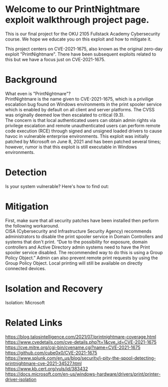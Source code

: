 # Welcome to our PrintNightmare exploit walkthrough project page.
This is our final project for the OKU 2105 Fullstack Academy Cybersecurity course.
We hope we educate you on this exploit and how to mitigate it.

This project centers on CVE-2021-1675, also known as the original zero-day exploit "PrintNightmare". There have been subsequent exploits related to this but we have a focus just on CVE-2021-1675.

# Background
What even is "PrintNightmare"? <br />
PrintNightmare is the name given to CVE-2021-1675, which is a privilige escalation bug found on Windows environments in the print spooler service which is enabled by default on all client and server platforms. The CVSS was originally deemed low then escalated to critical (9.3). <br />
The concern is that local authenticated users can obtain admin rights via privilege escalation and remote unauthenticated users can perform remote code execution (RCE) through signed and unsigned loaded drivers to cause havoc in vulnerable enterprise environments. This exploit was initially patched by Microsoft on June 8, 2021 and has been patched several times; however, rumor is that this exploit is still executable in Windows environments.

# Detection
Is your system vulnerable? Here's how to find out: <br />

# Mitigation
First, make sure that all security patches have been installed then perform the following workaround. <br />
CISA (Cybersecurity and Infrastructure Security Agency) recommends administrators to disable the print spooler service in Domain Controllers and systems that don't print. “Due to the possibility for exposure, domain controllers and Active Directory admin systems need to have the Print spooler service disabled. The recommended way to do this is using a Group Policy Object.” Admin can also prevent remote print requests by using the Group Policy Object. Local printing will still be available on directly connected devices. 

# Isolation and Recovery
Isolation: Microsoft 


# Related Links
https://blog.talosintelligence.com/2021/07/printnightmare-coverage.html <br />
https://www.cvedetails.com/cve-details.php?t=1&cve_id=CVE-2021-1675  <br />
https://cve.mitre.org/cgi-bin/cvename.cgi?name=CVE-2021-1675 <br />
https://github.com/cube0x0/CVE-2021-1675 <br />
https://www.splunk.com/en_us/blog/security/i-pity-the-spool-detecting-printnightmare-cve-2021-34527.html <br />
https://www.kb.cert.org/vuls/id/383432 <br />
https://docs.microsoft.com/en-us/windows-hardware/drivers/print/printer-driver-isolation <br />
